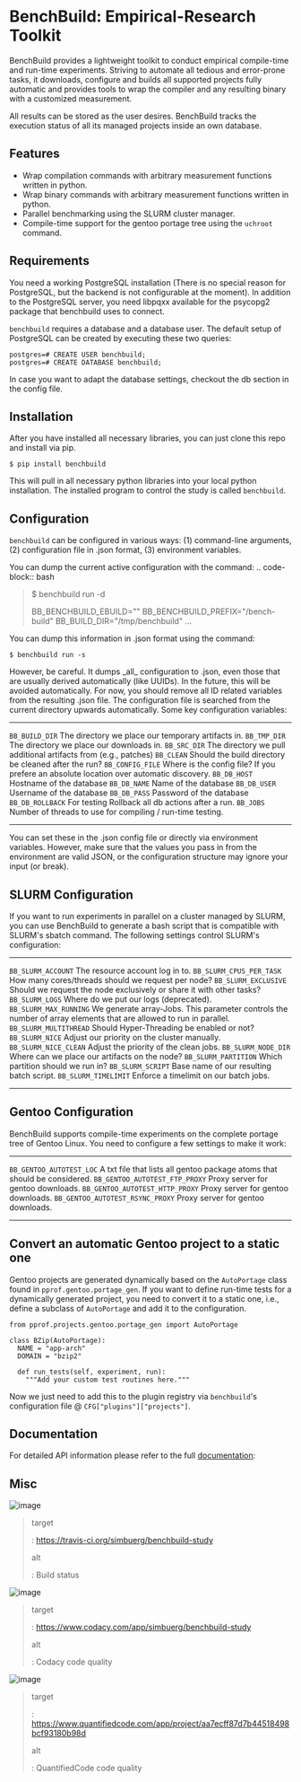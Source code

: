 BenchBuild: Empirical-Research Toolkit
======================================

BenchBuild provides a lightweight toolkit to conduct empirical
compile-time and run-time experiments. Striving to automate all tedious
and error-prone tasks, it downloads, configure and builds all supported
projects fully automatic and provides tools to wrap the compiler and any
resulting binary with a customized measurement.

All results can be stored as the user desires. BenchBuild tracks the
execution status of all its managed projects inside an own database.

Features
--------

-   Wrap compilation commands with arbitrary measurement functions
    written in python.
-   Wrap binary commands with arbitrary measurement functions written
    in python.
-   Parallel benchmarking using the SLURM cluster manager.
-   Compile-time support for the gentoo portage tree using the
    `uchroot` command.

Requirements
------------

You need a working PostgreSQL installation (There is no special reason
for PostgreSQL, but the backend is not configurable at the moment). In
addition to the PostgreSQL server, you need libpqxx available for the
psycopg2 package that benchbuild uses to connect.

`benchbuild` requires a database and a database user. The default setup
of PostgreSQL can be created by executing these two queries:

``` {.sourceCode .psql}
postgres=# CREATE USER benchbuild;
postgres=# CREATE DATABASE benchbuild;
```

In case you want to adapt the database settings, checkout the db section
in the config file.

Installation
------------

After you have installed all necessary libraries, you can just clone
this repo and install via pip.

``` {.sourceCode .bash}
$ pip install benchbuild
```

This will pull in all necessary python libraries into your local python
installation. The installed program to control the study is called
`benchbuild`.

Configuration
-------------

`benchbuild` can be configured in various ways: (1) command-line
arguments, (2) configuration file in .json format, (3) environment
variables.

You can dump the current active configuration with the command: ..
code-block:: bash

> \$ benchbuild run -d
>
> BB\_BENCHBUILD\_EBUILD="" BB\_BENCHBUILD\_PREFIX="/bench-build"
> BB\_BUILD\_DIR="/tmp/benchbuild" ...

You can dump this information in .json format using the command:

``` {.sourceCode .bash}
$ benchbuild run -s
```

However, be careful. It dumps \_all\_ configuration to .json, even those
that are usually derived automatically (like UUIDs). In the future, this
will be avoided automatically. For now, you should remove all ID related
variables from the resulting .json file. The configuration file is
searched from the current directory upwards automatically. Some key
configuration variables:

  ------------------ ----------------------------------------------------
  `BB_BUILD_DIR`     The directory we place our temporary artifacts in.
  `BB_TMP_DIR`       The directory we place our downloads in.
  `BB_SRC_DIR`       The directory we pull additional artifacts from
                     (e.g., patches)
  `BB_CLEAN`         Should the build directory be cleaned after the
                     run?
  `BB_CONFIG_FILE`   Where is the config file? If you prefere an
                     absolute location over automatic discovery.
  `BB_DB_HOST`       Hostname of the database
  `BB_DB_NAME`       Name of the database
  `BB_DB_USER`       Username of the database
  `BB_DB_PASS`       Password of the database
  `BB_DB_ROLLBACK`   For testing Rollback all db actions after a run.
  `BB_JOBS`          Number of threads to use for compiling / run-time
                     testing.
  ------------------ ----------------------------------------------------

You can set these in the .json config file or directly via environment
variables. However, make sure that the values you pass in from the
environment are valid JSON, or the configuration structure may ignore
your input (or break).

SLURM Configuration
-------------------

If you want to run experiments in parallel on a cluster managed by
SLURM, you can use BenchBuild to generate a bash script that is
compatible with SLURM's sbatch command. The following settings control
SLURM's configuration:

  -------------------------- ----------------------------------------------------
  `BB_SLURM_ACCOUNT`         The resource account log in to.
  `BB_SLURM_CPUS_PER_TASK`   How many cores/threads should we request per node?
  `BB_SLURM_EXCLUSIVE`       Should we request the node exclusively or share it
                             with other tasks?
  `BB_SLURM_LOGS`            Where do we put our logs (deprecated).
  `BB_SLURM_MAX_RUNNING`     We generate array-Jobs. This parameter controls
                             the number of array elements that are allowed to
                             run in parallel.
  `BB_SLURM_MULTITHREAD`     Should Hyper-Threading be enabled or not?
  `BB_SLURM_NICE`            Adjust our priority on the cluster manually.
  `BB_SLURM_NICE_CLEAN`      Adjust the priority of the clean jobs.
  `BB_SLURM_NODE_DIR`        Where can we place our artifacts on the node?
  `BB_SLURM_PARTITION`       Which partition should we run in?
  `BB_SLURM_SCRIPT`          Base name of our resulting batch script.
  `BB_SLURM_TIMELIMIT`       Enforce a timelimit on our batch jobs.
  -------------------------- ----------------------------------------------------

Gentoo Configuration
--------------------

BenchBuild supports compile-time experiments on the complete portage
tree of Gentoo Linux. You need to configure a few settings to make it
work:

  ---------------------------------- ------------------------------------------
  `BB_GENTOO_AUTOTEST_LOC`           A txt file that lists all gentoo package
                                     atoms that should be considered.
  `BB_GENTOO_AUTOTEST_FTP_PROXY`     Proxy server for gentoo downloads.
  `BB_GENTOO_AUTOTEST_HTTP_PROXY`    Proxy server for gentoo downloads.
  `BB_GENTOO_AUTOTEST_RSYNC_PROXY`   Proxy server for gentoo downloads.
  ---------------------------------- ------------------------------------------

Convert an automatic Gentoo project to a static one
---------------------------------------------------

Gentoo projects are generated dynamically based on the `AutoPortage`
class found in `pprof.gentoo.portage_gen`. If you want to define
run-time tests for a dynamically generated project, you need to convert
it to a static one, i.e., define a subclass of `AutoPortage` and add it
to the configuration.

``` {.sourceCode .python}
from pprof.projects.gentoo.portage_gen import AutoPortage

class BZip(AutoPortage):
  NAME = "app-arch"
  DOMAIN = "bzip2"

  def run_tests(self, experiment, run):
    """Add your custom test routines here."""
```

Now we just need to add this to the plugin registry via `benchbuild`'s
configuration file @ `CFG["plugins"]["projects"]`.

Documentation
-------------

For detailed API information please refer to the full
[documentation](https://simbuerg.github.io/benchbuild):

Misc
----

![image](https://travis-ci.org/simbuerg/benchbuild.svg?branch=develop)

> target
>
> :   <https://travis-ci.org/simbuerg/benchbuild-study>
>
> alt
>
> :   Build status
>
![image](https://api.codacy.com/project/badge/grade/0220d2cf77f543e182d93eb55edf4199)

> target
>
> :   <https://www.codacy.com/app/simbuerg/benchbuild-study>
>
> alt
>
> :   Codacy code quality
>
![image](https://www.quantifiedcode.com/api/v1/project/aa7ecff87d7b44518498bcf93180b98d/snapshot/origin:develop:HEAD/badge.svg)

> target
>
> :   <https://www.quantifiedcode.com/app/project/aa7ecff87d7b44518498bcf93180b98d>
>
> alt
>
> :   QuantifiedCode code quality
>


